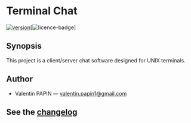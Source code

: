 # Terminal Chat

[![version][version-badge]][changelog][![licence-badge][licence]]

## Synopsis

This project is a client/server chat software designed for UNIX terminals.<br>

## Author

* Valentin PAPIN &mdash; <a href="mailto:valentin.papin1@gmail.com">valentin.papin1@gmail.com</a>

## See the [changelog]

[changelog]: ./CHANGELOG.md
[version-badge]: https://img.shields.io/badge/version-1.0.0-blue.svg
[LICENCE]: ./LICENCE
[licence-badge]: https://img.shields.io/aur/license/yaourt.svg
